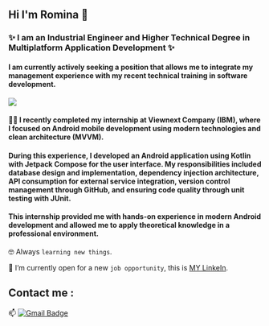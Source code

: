 ## Hi I'm Romina 👋

### ✨ I am an Industrial Engineer and Higher Technical Degree in Multiplatform Application Development ✨

#### I am currently actively seeking a position that allows me to integrate my management experience with my recent technical training in software development.

<a href="https://www.youtube.com/watch?v=dQw4w9WgXcQ"><img src="https://user-images.githubusercontent.com/73097560/115834477-dbab4500-a447-11eb-908a-139a6edaec5c.gif"></a>

#### :technologist: I recently completed my internship at Viewnext Company (IBM), where I focused on Android mobile development using modern technologies and clean architecture (MVVM).
#### During this experience, I developed an Android application using Kotlin with Jetpack Compose for the user interface. My responsibilities included database design and implementation, dependency injection architecture, API consumption for external service integration, version control management through GitHub, and ensuring code quality through unit testing with JUnit.
#### This internship provided me with hands-on experience in modern Android development and allowed me to apply theoretical knowledge in a professional environment.

:nerd_face: Always `learning new things`.

:thinking: I’m currently open for a new `job opportunity`, this is [MY LinkeIn](https://www.linkedin.com/in/romina-rita-luppi-9053804a/).



## Contact me : 
📫 [![Gmail Badge](https://img.shields.io/badge/-rominaluppi@gmail.com-blue?style=flat-roundedrectangle&logo=Gmail&logoColor=white&link=mailto:rominaluppi@gmail.com)](rominaluppi@gmail.com)



<!--
**RominaLuppi/RominaLuppi** is a ✨ _special_ ✨ repository because its `README.md` (this file) appears on your GitHub profile.

Here are some ideas to get you started:

- 🔭 I’m currently working on ...
- 🌱 I’m currently learning ...
- 👯 I’m looking to collaborate on ...
- 🤔 I’m looking for help with ...
- 💬 Ask me about ...
- 📫 How to reach me: ...
- 😄 Pronouns: ...
- ⚡ Fun fact: ...
-->
